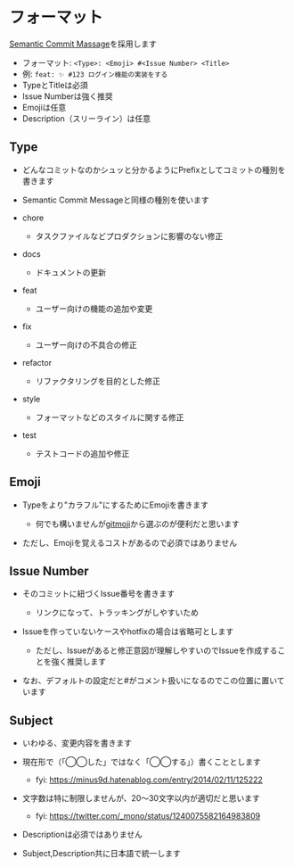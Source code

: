 # フォーマット  
[Semantic Commit Massage](https://gist.github.com/joshbuchea/6f47e86d2510bce28f8e7f42ae84c716)を採用します

- フォーマット: `<Type>: <Emoji> #<Issue Number> <Title>`
- 例: `feat: ✨ #123 ログイン機能の実装をする`
- TypeとTitleは必須
- Issue Numberは強く推奨
- Emojiは任意
- Description（スリーライン）は任意  

## Type  

- どんなコミットなのかシュッと分かるようにPrefixとしてコミットの種別を書きます  
- Semantic Commit Messageと同様の種別を使います  

- chore  
  - タスクファイルなどプロダクションに影響のない修正
- docs  
  - ドキュメントの更新
- feat  
  - ユーザー向けの機能の追加や変更
- fix  
  - ユーザー向けの不具合の修正
- refactor  
  - リファクタリングを目的とした修正
- style  
  - フォーマットなどのスタイルに関する修正
- test  
  - テストコードの追加や修正

##  Emoji
- Typeをより"カラフル"にするためにEmojiを書きます
  - 何でも構いませんが[gitmoji](https://gitmoji.dev/)から選ぶのが便利だと思います

- ただし、Emojiを覚えるコストがあるので必須ではありません 

## Issue Number

- そのコミットに紐づくIssue番号を書きます  
  - リンクになって、トラッキングがしやすいため

- Issueを作っていないケースやhotfixの場合は省略可とします
  - ただし、Issueがあると修正意図が理解しやすいのでIssueを作成することを強く推奨します

- なお、デフォルトの設定だと#がコメント扱いになるのでこの位置に置いています

##  Subject


- いわゆる、変更内容を書きます

- 現在形で（「◯◯した」ではなく「◯◯する」）書くこととします
  - fyi: https://minus9d.hatenablog.com/entry/2014/02/11/125222
- 文字数は特に制限しませんが、20〜30文字以内が適切だと思います
  - fyi: https://twitter.com/_mono/status/1240075582164983809
- Descriptionは必須ではありません
- Subject,Description共に日本語で統一します
